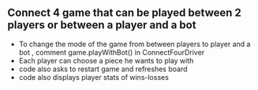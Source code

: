 ## Connect 4 game that can be played between 2 players or between a player and a bot
- To change the mode of the game from between players to player and a bot , comment game.playWithBot() in ConnectFourDriver
- Each player can choose a piece he wants to play with
- code also asks to restart game and refreshes board
- code also displays player stats of wins-losses

